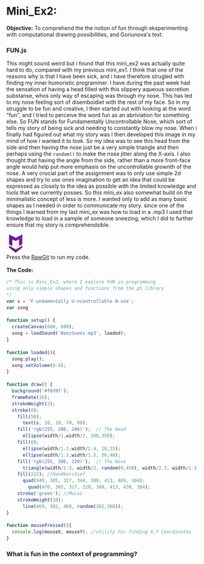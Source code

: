 # Mini_Ex2:
**Objective:**
To comprehend the the notion of fun through eksperimenting
with computational drawing possibilities, and Goriunova's text.

### FUN.js
This might sound weird but i found that this mini_ex2 was actually quite hard to do, 
compared with my previous mini_ex1. I think that one of the reasons why is that I have been sick, 
and i have therefore strugled with finding my inner humoristic programmer. I have during the past week had the sensation of having a head filled with this slippery aqueous secretion substanse, whos only way of escaping was through my nose. This has led to my nose feeling sort of disemboidiet with the rest of my face. So in my struggle to be fun and creative, I then started out with looking at the word "fun", and I tried to perceive the word fun as an abriviation for something else. So FUN stands for Fundamentally Uncontrollable Nose, which sort of tells my story of being sick and needing to constantly blow my nose. When i finally had figured out what my story was I then developed this image in my mind of how i wanted it to look. So my idea was to see this head from the side and then having the nose just be a very simple triangle and then perhaps using the ```random()``` to make the nose jitter along the X-axis. I also thought that having the angle from the side, rather than a more front-face angle would help put more emphasis on the uncontrollable grownth of the nose. A very crucial part of the assignment was to only use simple 2d shapes and try to use ones imagination to get an idea that could be expressed as closely to the idea as possible with the limited knowledge and tools that we currently posses. So this mini_ex also somewhat build on the minimalistic concept of less is more. I wanted only to add as many basic shapes as I needed in order to communicate my story. since one of the things I learned from my last mini_ex was how to load in a .mp3 I used that knowledge to load in a sample of someone sneezing, which I did to further ensure that my story is comprehendsible.
</br>
</br>
![alt text](https://github.com/adam-p/markdown-here/raw/master/src/common/images/icon48.png "Logo Title Text 1")
</br>
Press the [RawGit](https://cdn.rawgit.com/Pacour/Aesthetic_Programming_2018/9af8329a/Mini_Ex2/Source/index.html) to run my code.
</br>
</br>
**The Code:**
```javascript
/* This is Mini_Ex2, where I explore FUN in programming
using only simple shapes and functions from the p5 library
*/
var s = 'F-undamentally U-ncontrollable N-ose';
var song

function setup() {
  createCanvas(600, 600);
  song = loadSound('BeezSneez.mp3', loaded);
}

function loaded(){
  song.play();
  song.setVolume(0.4);
}

function draw() {
  background('#f0f0f');
  frameRate(10);
  strokeWeight(2);
  stroke(0);
    fill(50);
      text(s, 10, 10, 70, 80);
    fill('rgb(255, 206, 206)');  // The Head
      ellipse(width/1,width/2, 300,350);
    fill(0);
      ellipse(width/1.2,width/2.4, 10,15);
      ellipse(width/1.2,width/1.5, 50,40);
    fill('rgb(255, 206, 220)');  // The Nose
      triangle(width/1.3, width/2, random(0,450), width/2.3, width/1.3, width/2.5);
    fill(222); //Handkerchief
      quad(449, 305, 317, 344, 380, 413, 469, 304);
        quad(470, 305, 317, 320, 380, 413, 430, 304);
    stroke('green'); //Mucus
    strokeWeight(10);
      line(469, 302, 468, random(302,368));
}

function mousePressed(){
  console.log(mouseX, mouseY); //utility for finding X,Y Coordinates
}
```
### What is fun in the context of programming?


  
